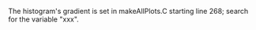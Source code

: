 The histogram's gradient is set in makeAllPlots.C starting line 268; search for the variable "xxx". 
